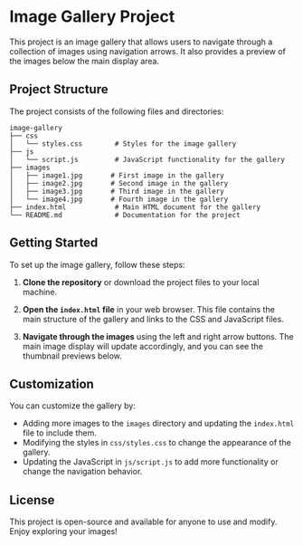 # Image Gallery Project

This project is an image gallery that allows users to navigate through a collection of images using navigation arrows. It also provides a preview of the images below the main display area.

## Project Structure

The project consists of the following files and directories:

```
image-gallery
├── css
│   └── styles.css        # Styles for the image gallery
├── js
│   └── script.js         # JavaScript functionality for the gallery
├── images
│   ├── image1.jpg       # First image in the gallery
│   ├── image2.jpg       # Second image in the gallery
│   ├── image3.jpg       # Third image in the gallery
│   └── image4.jpg       # Fourth image in the gallery
├── index.html            # Main HTML document for the gallery
└── README.md             # Documentation for the project
```

## Getting Started

To set up the image gallery, follow these steps:

1. **Clone the repository** or download the project files to your local machine.

2. **Open the `index.html` file** in your web browser. This file contains the main structure of the gallery and links to the CSS and JavaScript files.

3. **Navigate through the images** using the left and right arrow buttons. The main image display will update accordingly, and you can see the thumbnail previews below.

## Customization

You can customize the gallery by:

- Adding more images to the `images` directory and updating the `index.html` file to include them.
- Modifying the styles in `css/styles.css` to change the appearance of the gallery.
- Updating the JavaScript in `js/script.js` to add more functionality or change the navigation behavior.

## License

This project is open-source and available for anyone to use and modify. Enjoy exploring your images!